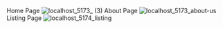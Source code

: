 Home Page
![localhost_5173_ (3)](https://github.com/OzgeCetin43/ModernRealEstate/assets/32112164/8eb10079-e059-483e-a75b-5ffa9e6566c8)
About Page
![localhost_5173_about-us](https://github.com/OzgeCetin43/ModernRealEstate/assets/32112164/a5b2ac7d-cc1b-409d-84b8-270f162e167a)
Listing Page
![localhost_5174_listing](https://github.com/OzgeCetin43/ModernRealEstate/assets/32112164/c23bac88-a218-4f01-9cbf-7f72b632f0de)
